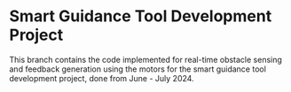 # Smart Guidance Tool Development Project
This branch contains the code implemented for real-time obstacle sensing and feedback generation using the motors for the smart guidance tool development project, done from June - July 2024.
